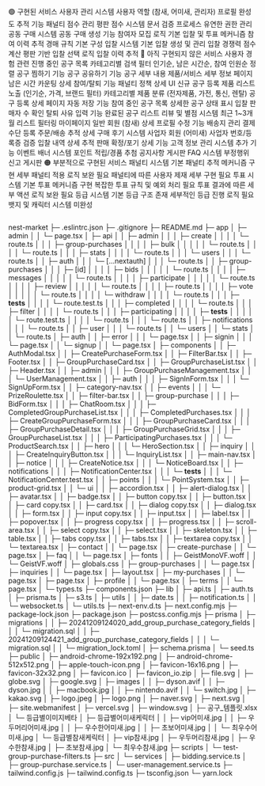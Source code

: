 🟢 구현된 서비스
사용자 관리 시스템
사용자 역할 (참새, 어미새, 관리자)
프로필 완성도 추적 기능
패널티 점수 관리
평판 점수 시스템
문서 검증 프로세스
유연한 권한 관리
공동 구매 시스템
공동 구매 생성 기능
참여자 모집 로직
기본 입찰 및 투표 메커니즘
참여 이력 추적
경매 규칙 기본 구성
입찰 시스템
기본 입찰 생성 및 관리
입찰 경쟁력 점수 계산
평판 기반 입찰 선택 로직
입찰 이력 추적
🔴 아직 구현되지 않은 서비스
사용자 경험 관련
진행 중인 공구 목록
카테고리별 검색 필터
인기순, 남은 시간순, 참여 인원순 정렬
공구 찜하기 기능
공구 공유하기 기능
공구 세부 내용
제품/서비스 세부 정보 페이지
남은 시간 카운팅
상세 참여/탈퇴 기능
패널티 정책 상세 UI
신규 공구 등록
제품 리스트 노출 (인기순, 가격, 브랜드 필터)
카테고리별 제품 분류 (전자제품, 가전, 통신, 렌탈)
공구 등록 상세 페이지
자동 저장 기능
참여 중인 공구 목록
상세한 공구 상태 표시
입찰 판매자 수 확인
탈퇴 사유 입력 기능
완료된 공구 리스트
리뷰 및 별점 시스템
최근 1~3개월 리스트 필터링
마이페이지
일반 회원 (참새)
상세 프로필 수정 기능
배송지 관리
결제 수단 등록
주문/배송 추적
상세 구매 후기 시스템
사업자 회원 (어미새)
사업자 번호/등록증 검증
입찰 내역 상세 추적
판매 확정/포기 상세 기능
고객 정보 관리 시스템
추가 기능
이벤트 배너 시스템
포인트 적립/경품 추첨
공지사항 게시판
FAQ 시스템
부정행위 신고 게시판
🟠 부분적으로 구현된 서비스
패널티 시스템
기본 패널티 추적 메커니즘 구현
세부 패널티 적용 로직 보완 필요
패널티에 따른 사용자 제재 세부 구현 필요
투표 시스템
기본 투표 메커니즘 구현
복잡한 투표 규칙 및 예외 처리 필요
투표 결과에 따른 세부 액션 로직 보완 필요
등급 시스템
기본 등급 구조 존재
세부적인 등급 진행 로직 필요
뱃지 및 캐릭터 시스템 미완성
```

```
nest-market
├─ .eslintrc.json
├─ .gitignore
├─ README.md
├─ app
│  ├─ admin
│  │  └─ page.tsx
│  ├─ api
│  │  ├─ admin
│  │  │  ├─ create
│  │  │  │  └─ route.ts
│  │  │  ├─ group-purchases
│  │  │  │  ├─ bulk
│  │  │  │  │  └─ route.ts
│  │  │  │  └─ route.ts
│  │  │  ├─ stats
│  │  │  │  └─ route.ts
│  │  │  └─ users
│  │  │     └─ route.ts
│  │  ├─ auth
│  │  │  └─ [...nextauth]
│  │  │     └─ route.ts
│  │  ├─ group-purchases
│  │  │  ├─ [id]
│  │  │  │  ├─ bids
│  │  │  │  │  └─ route.ts
│  │  │  │  ├─ messages
│  │  │  │  │  └─ route.ts
│  │  │  │  ├─ participate
│  │  │  │  │  └─ route.ts
│  │  │  │  ├─ review
│  │  │  │  │  └─ route.ts
│  │  │  │  ├─ route.ts
│  │  │  │  ├─ vote
│  │  │  │  │  └─ route.ts
│  │  │  │  └─ withdraw
│  │  │  │     └─ route.ts
│  │  │  ├─ __tests__
│  │  │  │  └─ route.test.ts
│  │  │  ├─ completed
│  │  │  │  └─ route.ts
│  │  │  ├─ filter
│  │  │  │  └─ route.ts
│  │  │  ├─ participating
│  │  │  │  ├─ __tests__
│  │  │  │  │  └─ route.test.ts
│  │  │  │  └─ route.ts
│  │  │  └─ route.ts
│  │  ├─ notifications
│  │  │  └─ route.ts
│  │  ├─ user
│  │  │  └─ route.ts
│  │  └─ users
│  │     └─ stats
│  │        └─ route.ts
│  ├─ auth
│  │  ├─ error
│  │  │  └─ page.tsx
│  │  ├─ signin
│  │  │  └─ page.tsx
│  │  └─ signup
│  │     └─ page.tsx
│  ├─ components
│  │  ├─ AuthModal.tsx
│  │  ├─ CreatePurchaseForm.tsx
│  │  ├─ FilterBar.tsx
│  │  ├─ Footer.tsx
│  │  ├─ GroupPurchaseCard.tsx
│  │  ├─ GroupPurchaseList.tsx
│  │  ├─ Header.tsx
│  │  ├─ admin
│  │  │  ├─ GroupPurchaseManagement.tsx
│  │  │  └─ UserManagement.tsx
│  │  ├─ auth
│  │  │  ├─ SignInForm.tsx
│  │  │  └─ SignUpForm.tsx
│  │  ├─ category-nav.tsx
│  │  ├─ events
│  │  │  └─ PrizeRoulette.tsx
│  │  ├─ filter-bar.tsx
│  │  ├─ group-purchase
│  │  │  ├─ BidForm.tsx
│  │  │  ├─ ChatRoom.tsx
│  │  │  ├─ CompletedGroupPurchaseList.tsx
│  │  │  ├─ CompletedPurchases.tsx
│  │  │  ├─ CreateGroupPurchaseForm.tsx
│  │  │  ├─ GroupPurchaseCard.tsx
│  │  │  ├─ GroupPurchaseDetail.tsx
│  │  │  ├─ GroupPurchaseGrid.tsx
│  │  │  ├─ GroupPurchaseList.tsx
│  │  │  ├─ ParticipatingPurchases.tsx
│  │  │  └─ ProductSearch.tsx
│  │  ├─ hero
│  │  │  └─ HeroSection.tsx
│  │  ├─ inquiry
│  │  │  ├─ CreateInquiryButton.tsx
│  │  │  └─ InquiryList.tsx
│  │  ├─ main-nav.tsx
│  │  ├─ notice
│  │  │  ├─ CreateNotice.tsx
│  │  │  └─ NoticeBoard.tsx
│  │  ├─ notifications
│  │  │  ├─ NotificationCenter.tsx
│  │  │  └─ __tests__
│  │  │     └─ NotificationCenter.test.tsx
│  │  ├─ points
│  │  │  └─ PointSystem.tsx
│  │  ├─ product-grid.tsx
│  │  └─ ui
│  │     ├─ accordion.tsx
│  │     ├─ alert-dialog.tsx
│  │     ├─ avatar.tsx
│  │     ├─ badge.tsx
│  │     ├─ button copy.tsx
│  │     ├─ button.tsx
│  │     ├─ card copy.tsx
│  │     ├─ card.tsx
│  │     ├─ dialog copy.tsx
│  │     ├─ dialog.tsx
│  │     ├─ form.tsx
│  │     ├─ input copy.tsx
│  │     ├─ input.tsx
│  │     ├─ label.tsx
│  │     ├─ popover.tsx
│  │     ├─ progress copy.tsx
│  │     ├─ progress.tsx
│  │     ├─ scroll-area.tsx
│  │     ├─ select copy.tsx
│  │     ├─ select.tsx
│  │     ├─ skeleton.tsx
│  │     ├─ table.tsx
│  │     ├─ tabs copy.tsx
│  │     ├─ tabs.tsx
│  │     ├─ textarea copy.tsx
│  │     └─ textarea.tsx
│  ├─ contact
│  │  └─ page.tsx
│  ├─ create-purchase
│  │  └─ page.tsx
│  ├─ faq
│  │  └─ page.tsx
│  ├─ fonts
│  │  ├─ GeistMonoVF.woff
│  │  └─ GeistVF.woff
│  ├─ globals.css
│  ├─ group-purchases
│  │  └─ page.tsx
│  ├─ inquiries
│  │  └─ page.tsx
│  ├─ layout.tsx
│  ├─ my-purchases
│  │  └─ page.tsx
│  ├─ page.tsx
│  ├─ profile
│  │  └─ page.tsx
│  ├─ terms
│  │  └─ page.tsx
│  └─ types.ts
├─ components.json
├─ lib
│  ├─ api.ts
│  ├─ auth.ts
│  ├─ prisma.ts
│  ├─ s3.ts
│  ├─ utils
│  │  ├─ date.ts
│  │  ├─ notification.ts
│  │  └─ websocket.ts
│  └─ utils.ts
├─ next-env.d.ts
├─ next.config.mjs
├─ package-lock.json
├─ package.json
├─ postcss.config.mjs
├─ prisma
│  ├─ migrations
│  │  ├─ 20241209124020_add_group_purchase_category_fields
│  │  │  └─ migration.sql
│  │  ├─ 20241209124421_add_group_purchase_category_fields
│  │  │  └─ migration.sql
│  │  └─ migration_lock.toml
│  ├─ schema.prisma
│  └─ seed.ts
├─ public
│  ├─ android-chrome-192x192.png
│  ├─ android-chrome-512x512.png
│  ├─ apple-touch-icon.png
│  ├─ favicon-16x16.png
│  ├─ favicon-32x32.png
│  ├─ favicon.ico
│  ├─ favicon_io.zip
│  ├─ file.svg
│  ├─ globe.svg
│  ├─ google.svg
│  ├─ images
│  │  ├─ dyson.avif
│  │  ├─ dyson.jpg
│  │  ├─ macbook.jpg
│  │  ├─ nintendo.avif
│  │  └─ switch.jpg
│  ├─ kakao.svg
│  ├─ logo.jpeg
│  ├─ logo.png
│  ├─ naver.svg
│  ├─ next.svg
│  ├─ site.webmanifest
│  ├─ vercel.svg
│  ├─ window.svg
│  ├─ 공구_템플릿.xlsx
│  └─ 등급별이미지베타
│     ├─ 등급별어미새케릭터
│     │  ├─ vip어미새.jpg
│     │  ├─ 우두머리어미새.jpg
│     │  ├─ 우수한어미새.jpg
│     │  ├─ 초보어미새.jpg
│     │  └─ 최우수어미새.jpg
│     └─ 등급별참새케릭터
│        ├─ vip참새.jpg
│        ├─ 우두머리참새.jpg
│        ├─ 우수한참새.jpg
│        ├─ 초보참새.jpg
│        └─ 최우수참새.jpg
├─ scripts
│  └─ test-group-purchase-filters.ts
├─ src
│  └─ services
│     ├─ bidding.service.ts
│     ├─ group-purchase.service.ts
│     └─ user-management.service.ts
├─ tailwind.config.js
├─ tailwind.config.ts
├─ tsconfig.json
└─ yarn.lock

```
